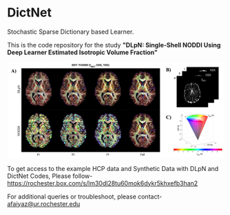 # DictNet
Stochastic Sparse Dictionary based Learner.



This is the code repository for the study <b>"DLpN: Single-Shell NODDI Using Deep Learner Estimated Isotropic Volume Fraction"</b>

![Graphical Abstract](https://github.com/abrarfaiyaz/DictNet/blob/main/Graphical_Abstract.tiff)


To get access to the example HCP data and Synthetic Data with DLpN and DictNet Codes, Please follow-
https://rochester.box.com/s/lm30dl28tu60mok6dykr5khxefb3han2

For additional queries or troubleshoot, please contact- afaiyaz@ur.rochester.edu
